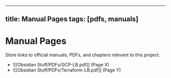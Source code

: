 
---
title: Manual Pages
tags: [pdfs, manuals]
---

# Manual Pages  
Store links to official manuals, PDFs, and chapters relevant to this project.

- ![[Obsidian Stuff/PDFs/GCP-LB.pdf]] (Page X)
- ![[Obsidian Stuff/PDFs/Terraform-LB.pdf]] (Page Y)
